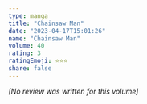 ```yaml
---
type: manga
title: "Chainsaw Man"
date: "2023-04-17T15:01:26"
name: "Chainsaw Man"
volume: 40
rating: 3
ratingEmoji: ⭐️⭐️⭐️
share: false
---
```


*[No review was written for this volume]*
